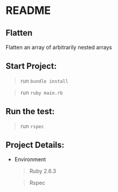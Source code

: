 # README

## Flatten

Flatten an array of arbitrarily nested arrays


## Start Project:

  > run `bundle install`

  > run `ruby main.rb`


## Run the test:

  > run `rspec`


## Project Details:

* Environment

  > Ruby 2.6.3

  > Rspec